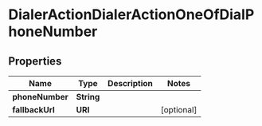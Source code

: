 

# DialerActionDialerActionOneOfDialPhoneNumber


## Properties

| Name | Type | Description | Notes |
|------------ | ------------- | ------------- | -------------|
|**phoneNumber** | **String** |  |  |
|**fallbackUrl** | **URI** |  |  [optional] |




